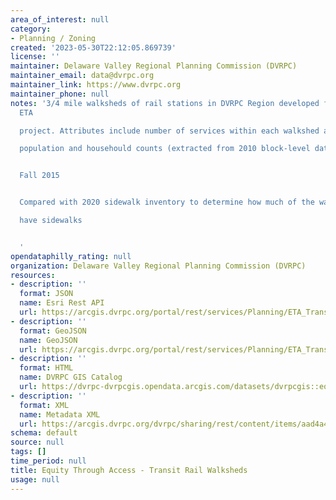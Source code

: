 ```yaml
---
area_of_interest: null
category:
- Planning / Zoning
created: '2023-05-30T22:12:05.869739'
license: ''
maintainer: Delaware Valley Regional Planning Commission (DVRPC)
maintainer_email: data@dvrpc.org
maintainer_link: https://www.dvrpc.org
maintainer_phone: null
notes: '3/4 mile walksheds of rail stations in DVRPC Region developed for DVRPC''s
  ETA

  project. Attributes include number of services within each walkshed and

  population and househould counts (extracted from 2010 block-level data)


  Fall 2015


  Compared with 2020 sidewalk inventory to determine how much of the walksheds

  have sidewalks


  '
opendataphilly_rating: null
organization: Delaware Valley Regional Planning Commission (DVRPC)
resources:
- description: ''
  format: JSON
  name: Esri Rest API
  url: https://arcgis.dvrpc.org/portal/rest/services/Planning/ETA_TransitRailWalksheds/FeatureServer/0
- description: ''
  format: GeoJSON
  name: GeoJSON
  url: https://arcgis.dvrpc.org/portal/rest/services/Planning/ETA_TransitRailWalksheds/FeatureServer/0/query?where=1=1&outsr=4326&outfields=*&f=geojson
- description: ''
  format: HTML
  name: DVRPC GIS Catalog
  url: https://dvrpc-dvrpcgis.opendata.arcgis.com/datasets/dvrpcgis::equity-through-access-transit-rail-walksheds
- description: ''
  format: XML
  name: Metadata XML
  url: https://arcgis.dvrpc.org/dvrpc/sharing/rest/content/items/aad4a4e008df4fab9fe0bb312cf01603/info/metadata/metadata.xml?format=default
schema: default
source: null
tags: []
time_period: null
title: Equity Through Access - Transit Rail Walksheds
usage: null
---
```

